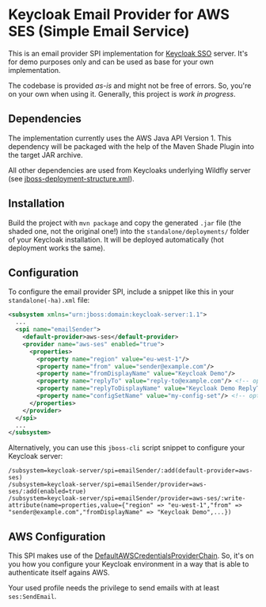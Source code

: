 # Keycloak Email Provider for AWS SES (Simple Email Service)

This is an email provider SPI implementation for [Keycloak SSO](https://www.keycloak.org) server.
It's for demo purposes only and can be used as base for your own implementation.

The codebase is provided _as-is_ and might not be free of errors.
So, you're on your own when using it.
Generally, this project is _work in progress_.

## Dependencies
The implementation currently uses the AWS Java API Version 1.
This dependency will be packaged with the help of the Maven Shade Plugin into the target JAR archive.

All other dependencies are used from Keycloaks underlying Wildfly server
(see [jboss-deployment-structure.xml](./src/main/resources/META-INF/jboss-deployment-structure.xml)).

## Installation

Build the project with `mvn package` and copy the generated `.jar` file (the shaded one, not the original one!)
into the `standalone/deployments/` folder of your Keycloak installation.
It will be deployed automatically (hot deployment works the same).

## Configuration

To configure the email provider SPI, include a snippet like this in your `standalone(-ha).xml` file:

```xml
<subsystem xmlns="urn:jboss:domain:keycloak-server:1.1">
  ...
  <spi name="emailSender">
    <default-provider>aws-ses</default-provider>
    <provider name="aws-ses" enabled="true">
      <properties>
        <property name="region" value="eu-west-1"/>
        <property name="from" value="sender@example.com"/>
        <property name="fromDisplayName" value="Keycloak Demo"/>
        <property name="replyTo" value="reply-to@example.com"/> <!-- optional -->
        <property name="replyToDisplayName" value="Keycloak Demo ReplyTo"/> <!-- optional -->
        <property name="configSetName" value="my-config-set"/> <!-- optional -->
      </properties>
    </provider>
  </spi>
  ...
</subsystem>
```

Alternatively, you can use this `jboss-cli` script snippet to configure your Keycloak server:

```
/subsystem=keycloak-server/spi=emailSender/:add(default-provider=aws-ses)
/subsystem=keycloak-server/spi=emailSender/provider=aws-ses/:add(enabled=true)
/subsystem=keycloak-server/spi=emailSender/provider=aws-ses/:write-attribute(name=properties,value={"region" => "eu-west-1","from" => "sender@example.com","fromDisplayName" => "Keycloak Demo",...})
```

## AWS Configuration

This SPI makes use of the [DefaultAWSCredentialsProviderChain](https://docs.aws.amazon.com/AWSJavaSDK/latest/javadoc/com/amazonaws/auth/DefaultAWSCredentialsProviderChain.html).
So, it's on you how you configure your Keycloak environment in a way that is able to authenticate itself agains AWS.

Your used profile needs the privilege to send emails with at least `ses:SendEmail`.
